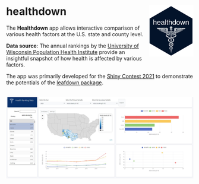 # healthdown <a href='https://dplyr.tidyverse.org'><img src='www/hex-healthdown.png' align="right" height="139" /></a>
The **Healthdown** app allows interactive comparison of various health factors at the U.S. state and county level.

**Data source**: The annual rankings by the [University of Wisconsin Population Health Institute](https://www.countyhealthrankings.org/) provide an insightful snapshot of how health is affected by various factors.

The app was primarily developed for the [Shiny Contest 2021](https://blog.rstudio.com/2021/03/11/time-to-shiny/) to demonstrate the potentials of the [leafdown package](https://hoga-it.github.io/leafdown/index.html).

<br>
<img src='docs/screenshot.jpg'/>
